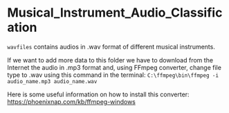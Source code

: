 # Musical_Instrument_Audio_Classification

``wavfiles`` contains audios in .wav format of different musical instruments.

If we want to add more data to this folder we have to download from the Internet the audio in .mp3 format and, using FFmpeg converter, change file type to .wav using this command in the terminal:
``C:\ffmpeg\bin\ffmpeg -i audio_name.mp3 audio_name.wav``

Here is some useful information on how to install this converter: https://phoenixnap.com/kb/ffmpeg-windows
